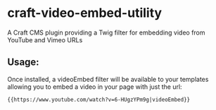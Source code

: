 craft-video-embed-utility
=========================

A Craft CMS plugin providing a Twig filter for embedding video from YouTube and Vimeo URLs

## Usage:
Once installed, a videoEmbed filter will be available to your templates allowing you to embed a video in your page with just the url:

    {{https://www.youtube.com/watch?v=6-HUgzYPm9g|videoEmbed}}

